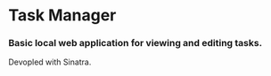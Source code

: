 # Task Manager
### Basic local web application for viewing and editing tasks.

Devopled with Sinatra.
